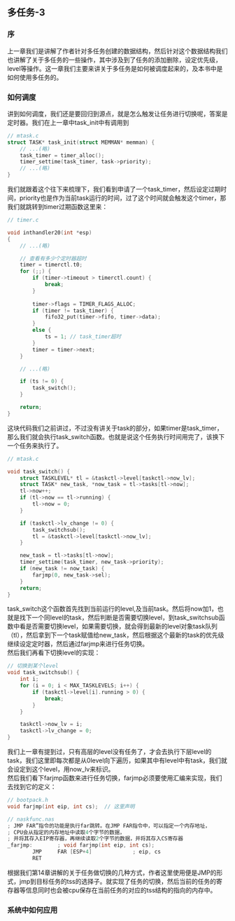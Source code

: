 ## 多任务-3

### 序
上一章我们是讲解了作者针对多任务创建的数据结构，然后针对这个数据结构我们也讲解了关于多任务的一些操作，其中涉及到了任务的添加删除，设定优先级，level等操作。这一章我们主要来讲关于多任务是如何被调度起来的，及本书中是如何使用多任务的。

### 如何调度
讲到如何调度，我们还是要回归到源点，就是怎么触发让任务进行切换呢，答案是定时器。我们在上一章中task_init中有调用到
```c
// mtask.c
struct TASK* task_init(struct MEMMAN* memman) {
    // ...(略)
	task_timer = timer_alloc();
	timer_settime(task_timer, task->priority);
    // ...(略)
}
```
我们就跟着这个往下来梳理下，我们看到申请了一个task_timer，然后设定过期时间，priority也是作为当前task运行的时间，过了这个时间就会触发这个timer，那我们就跳转到timer过期函数这里来：
```c
// timer.c

void inthandler20(int *esp)
{
    // ...(略)

    // 查看有多少个定时器超时
    timer = timerctl.t0;
    for (;;) {
        if (timer->timeout > timerctl.count) {
            break;
        }
        
        timer->flags = TIMER_FLAGS_ALLOC;
        if (timer != task_timer) {
            fifo32_put(timer->fifo, timer->data);
        }
        else {
            ts = 1; // task_timer超时
        }
        timer = timer->next;
    }

    // ...(略)

    if (ts != 0) {
        task_switch();
    }

	return;
}
```
这块代码我们之前讲过，不过没有讲关于task的部分，如果timer是task_timer，那么我们就会执行task_switch函数。也就是说这个任务执行时间用完了，该换下一个任务来执行了。
```c
// mtask.c

void task_switch() {
	struct TASKLEVEL* tl = &taskctl->level[taskctl->now_lv];
	struct TASK* new_task, *now_task = tl->tasks[tl->now];
	tl->now++;
	if (tl->now == tl->running) {
    	tl->now = 0;
    }

	if (taskctl->lv_change != 0) {
		task_switchsub();
		tl = &taskctl->level[taskctl->now_lv];
	}

	new_task = tl->tasks[tl->now];
    timer_settime(task_timer, new_task->priority);
    if (new_task != now_task) {
        farjmp(0, new_task->sel);
    }
    return;
}
```
task_switch这个函数首先找到当前运行的level,及当前task。然后将now加1，也就是找下一个同level的task，然后判断是否需要切换level，到task_switchsub函数中看是否需要切换level，如果需要切换，就会得到最新的level对象task队列（tl），然后拿到下一个task赋值给new_task，然后根据这个最新的task的优先级继续设定定时器，然后通过farjmp来进行任务切换。<br>
然后我们再看下切换level的实现：
```c
// 切换到某个level
void task_switchsub() {
	int i;
	for (i = 0; i < MAX_TASKLEVELS; i++) {
		if (taskctl->level[i].running > 0) {
			break;
		}
	}

	taskctl->now_lv = i;
	taskctl->lv_change = 0;
}
```
我们上一章有提到过，只有高层的level没有任务了，才会去执行下层level的task，我们这里即每次都是从0level向下遍历，如果其中有level中有task，我们就会设定到这个level，用now_lv来标识。<br>
然后我们看下farjmp函数来进行任务切换，farjmp必须要使用汇编来实现，我们去找到它的定义：
```c
// bootpack.h
void farjmp(int eip, int cs);  // 这里声明

// naskfunc.nas
; JMP FAR”指令的功能是执行far跳转。在JMP FAR指令中，可以指定一个内存地址，
; CPU会从指定的内存地址中读取4个字节的数据，
; 并将其存入EIP寄存器，再继续读取2个字节的数据，并将其存入CS寄存器
_farjmp:		; void farjmp(int eip, int cs);
		JMP		FAR	[ESP+4]				; eip, cs
		RET
```
根据我们第14章讲解的关于任务做切换的几种方式，作者这里使用便是JMP的形式，jmp到目标任务的tss的选择子。就实现了任务的切换，然后当前的任务的寄存器等信息同时也会被cpu保存在当前任务的对应的tss结构的指向的内存中。

### 系统中如何应用